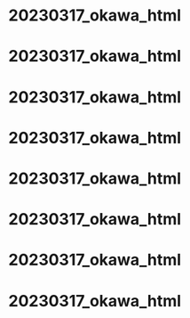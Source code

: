 # 20230317_okawa_html
# 20230317_okawa_html
# 20230317_okawa_html
# 20230317_okawa_html
# 20230317_okawa_html
# 20230317_okawa_html
# 20230317_okawa_html
# 20230317_okawa_html
